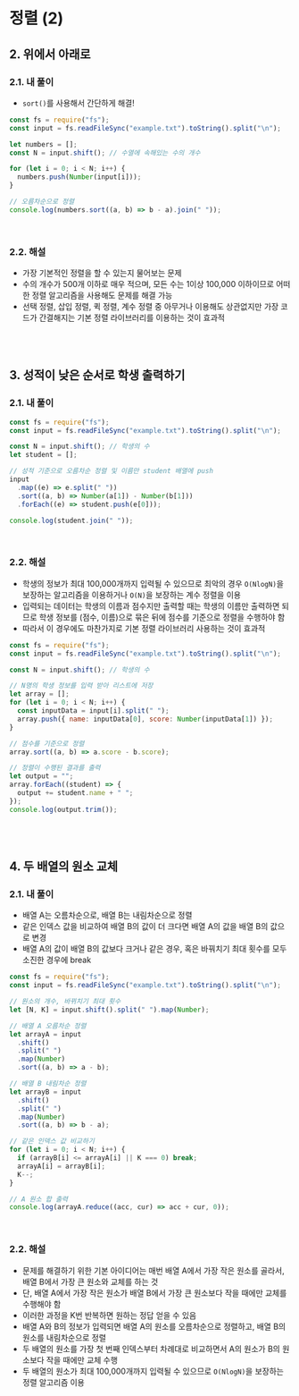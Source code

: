 # 정렬 (2)

## 2. 위에서 아래로

### 2.1. 내 풀이

- `sort()`를 사용해서 간단하게 해결!

```javascript
const fs = require("fs");
const input = fs.readFileSync("example.txt").toString().split("\n");

let numbers = [];
const N = input.shift(); // 수열에 속해있는 수의 개수

for (let i = 0; i < N; i++) {
  numbers.push(Number(input[i]));
}

// 오름차순으로 정렬
console.log(numbers.sort((a, b) => b - a).join(" "));
```

<br>

### 2.2. 해설

- 가장 기본적인 정렬을 할 수 있는지 물어보는 문제
- 수의 개수가 500개 이하로 매우 적으며, 모든 수는 1이상 100,000 이하이므로 어떠한 정렬 알고리즘을 사용해도 문제를 해결 가능
- 선택 정렬, 삽입 정렬, 퀵 정렬, 계수 정렬 중 아무거나 이용해도 상관없지만 가장 코드가 간결해지는 기본 정렬 라이브러리를 이용하는 것이 효과적

<br><br>

## 3. 성적이 낮은 순서로 학생 출력하기

### 2.1. 내 풀이

```javascript
const fs = require("fs");
const input = fs.readFileSync("example.txt").toString().split("\n");

const N = input.shift(); // 학생의 수
let student = [];

// 성적 기준으로 오름차순 정렬 및 이름만 student 배열에 push
input
  .map((e) => e.split(" "))
  .sort((a, b) => Number(a[1]) - Number(b[1]))
  .forEach((e) => student.push(e[0]));

console.log(student.join(" "));
```

<br>

### 2.2. 해설

- 학생의 정보가 최대 100,000개까지 입력될 수 있으므로 최악의 경우 `O(NlogN)`을 보장하는 알고리즘을 이용하거나 `O(N)`을 보장하는 계수 정렬을 이용
- 입력되는 데이터는 학생의 이름과 점수지만 출력할 때는 학생의 이름만 출력하면 되므로 학생 정보를 (점수, 이름)으로 묶은 뒤에 점수를 기준으로 정렬을 수행하야 함
- 따라서 이 경우에도 마찬가지로 기본 정렬 라이브러리 사용하는 것이 효과적

```javascript
const fs = require("fs");
const input = fs.readFileSync("example.txt").toString().split("\n");

const N = input.shift(); // 학생의 수

// N명의 학생 정보를 입력 받아 리스트에 저장
let array = [];
for (let i = 0; i < N; i++) {
  const inputData = input[i].split(" ");
  array.push({ name: inputData[0], score: Number(inputData[1]) });
}

// 점수를 기준으로 정렬
array.sort((a, b) => a.score - b.score);

// 정렬이 수행된 결과를 출력
let output = "";
array.forEach((student) => {
  output += student.name + " ";
});
console.log(output.trim());
```

<br><br>

## 4. 두 배열의 원소 교체

### 2.1. 내 풀이

- 배열 A는 오름차순으로, 배열 B는 내림차순으로 정렬
- 같은 인덱스 값을 비교하여 배열 B의 값이 더 크다면 배열 A의 값을 배열 B의 값으로 변경
- 배열 A의 값이 배열 B의 값보다 크거나 같은 경우, 혹은 바꿔치기 최대 횟수를 모두 소진한 경우에 break

```javascript
const fs = require("fs");
const input = fs.readFileSync("example.txt").toString().split("\n");

// 원소의 개수, 바뀌치기 최대 횟수
let [N, K] = input.shift().split(" ").map(Number);

// 배열 A 오름차순 정렬
let arrayA = input
  .shift()
  .split(" ")
  .map(Number)
  .sort((a, b) => a - b);

// 배열 B 내림차순 정렬
let arrayB = input
  .shift()
  .split(" ")
  .map(Number)
  .sort((a, b) => b - a);

// 같은 인덱스 값 비교하기
for (let i = 0; i < N; i++) {
  if (arrayB[i] <= arrayA[i] || K === 0) break;
  arrayA[i] = arrayB[i];
  K--;
}

// A 원소 합 출력
console.log(arrayA.reduce((acc, cur) => acc + cur, 0));
```

<br>

### 2.2. 해설

- 문제를 해결하기 위한 기본 아이디어는 매번 배열 A에서 가장 작은 원소를 골라서, 배열 B에서 가장 큰 원소와 교체를 하는 것
- 단, 배열 A에서 가장 작은 원소가 배열 B에서 가장 큰 원소보다 작을 때에만 교체를 수행해야 함
- 이러한 과정을 K번 반복하면 원하는 정답 얻을 수 있음
- 배열 A와 B의 정보가 입력되면 배열 A의 원소를 오름차순으로 정렬하고, 배열 B의 원소를 내림차순으로 정렬
- 두 배열의 원소를 가장 첫 번째 인덱스부터 차례대로 비교하면서 A의 원소가 B의 원소보다 작을 때에만 교체 수행
- 두 배열의 원소가 최대 100,000개까지 입력될 수 있으므로 `O(NlogN)`을 보장하는 정렬 알고리즘 이용
